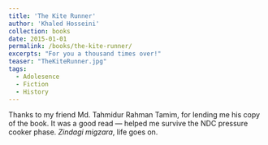 ```yaml
---
title: 'The Kite Runner'
author: 'Khaled Hosseini'
collection: books
date: 2015-01-01
permalink: /books/the-kite-runner/
excerpts: "For you a thousand times over!"
teaser: "TheKiteRunner.jpg"
tags:
  - Adolesence
  - Fiction
  - History
---
```


Thanks to my friend Md. Tahmidur Rahman Tamim, for lending me his copy of the book. It was a good read — helped me survive the NDC pressure cooker phase. *Zindagi migzara*, life goes on.
